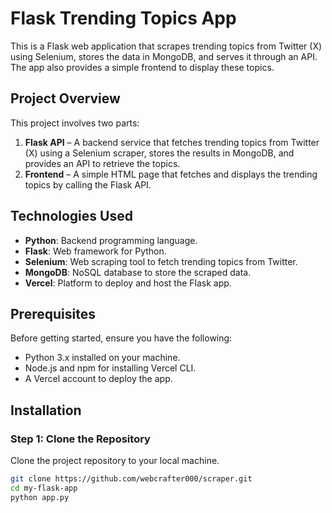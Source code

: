 # Flask Trending Topics App

This is a Flask web application that scrapes trending topics from Twitter (X) using Selenium, stores the data in MongoDB, and serves it through an API. The app also provides a simple frontend to display these topics.

## Project Overview

This project involves two parts:
1. **Flask API** – A backend service that fetches trending topics from Twitter (X) using a Selenium scraper, stores the results in MongoDB, and provides an API to retrieve the topics.
2. **Frontend** – A simple HTML page that fetches and displays the trending topics by calling the Flask API.


## Technologies Used

- **Python**: Backend programming language.
- **Flask**: Web framework for Python.
- **Selenium**: Web scraping tool to fetch trending topics from Twitter.
- **MongoDB**: NoSQL database to store the scraped data.
- **Vercel**: Platform to deploy and host the Flask app.

## Prerequisites

Before getting started, ensure you have the following:
- Python 3.x installed on your machine.
- Node.js and npm for installing Vercel CLI.
- A Vercel account to deploy the app.

## Installation

### Step 1: Clone the Repository
Clone the project repository to your local machine.

```bash
git clone https://github.com/webcrafter000/scraper.git
cd my-flask-app
python app.py


